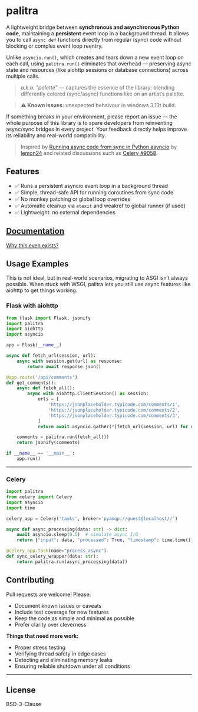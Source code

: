 # palitra

A lightweight bridge between **synchronous and asynchronous Python code**, maintaining a **persistent** event loop in a background thread. It allows you to call `async def` functions directly from regular (sync) code without blocking or complex event loop reentry.

Unlike `asyncio.run()`, which creates and tears down a new event loop on each call, using `palitra.run()` eliminates that overhead — preserving async state and resources (like aiohttp sessions or database connections) across multiple calls.

> _a.k.a. "palette"_ — captures the essence of the library: blending differently colored (sync/async) functions like on an artist’s palette.

> **⚠️ Known issues**: unexpected behaivour in windows 3.13t build.

If something breaks in your environment, please report an issue — the whole purpose of this library is to spare developers from reinventing async/sync bridges in every project. Your feedback directly helps improve its reliability and real-world compatibility.

> Inspired by [Running async code from sync in Python asyncio](https://death.andgravity.com/asyncio-bridge) by [lemon24](https://github.com/lemon24) and related discussions such as [Celery #9058](https://github.com/celery/celery/discussions/9058).


## Features

- ✅ Runs a persistent asyncio event loop in a background thread
- ✅ Simple, thread-safe API for running coroutines from sync code
- ✅ No monkey patching or global loop overrides
- ✅ Automatic cleanup via `atexit` and weakref to global runner (if used)
- ✅ Lightweight: no external dependencies


## [Documentation](/docs/)

[Why this even exists?](/docs/faq.md)

## Usage Examples

This is not ideal, but in real-world scenarios, migrating to ASGI isn’t always possible.
When stuck with WSGI, palitra lets you still use async features like aiohttp to get things working.

### Flask with aiohttp

```python
from flask import Flask, jsonify
import palitra
import aiohttp
import asyncio

app = Flask(__name__)

async def fetch_url(session, url):
    async with session.get(url) as response:
        return await response.json()

@app.route('/api/comments')
def get_comments():
    async def fetch_all():
        async with aiohttp.ClientSession() as session:
            urls = [
                'https://jsonplaceholder.typicode.com/comments/1',
                'https://jsonplaceholder.typicode.com/comments/2',
                'https://jsonplaceholder.typicode.com/comments/3',
            ]
            return await asyncio.gather(*[fetch_url(session, url) for url in urls])

    comments = palitra.run(fetch_all())
    return jsonify(comments)

if __name__ == '__main__':
    app.run()
```

---

### Celery

```python
import palitra
from celery import Celery
import asyncio
import time

celery_app = Celery('tasks', broker='pyamqp://guest@localhost//')

async def async_processing(data: str) -> dict:
    await asyncio.sleep(0.5)  # simulate async I/O
    return {"input": data, "processed": True, "timestamp": time.time()}

@celery_app.task(name="process_async")
def sync_celery_wrapper(data: str):
    return palitra.run(async_processing(data))
```


## Contributing

Pull requests are welcome! Please:

- Document known issues or caveats
- Include test coverage for new features
- Keep the code as simple and minimal as possible
- Prefer clarity over cleverness

**Things that need more work:**

- Proper stress testing
- Verifying thread safety in edge cases
- Detecting and eliminating memory leaks
- Ensuring reliable shutdown under all conditions

---

## License

BSD-3-Clause
